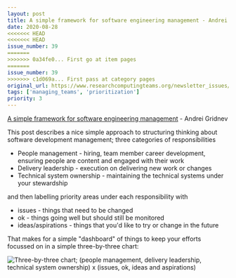 ```yaml
---
layout: post
title: A simple framework for software engineering management - Andrei Gridnev
date: 2020-08-28
<<<<<<< HEAD
<<<<<<< HEAD
issue_number: 39
=======
>>>>>>> 0a34fe0... First go at item pages
=======
issue_number: 39
>>>>>>> c1d069a... First pass at category pages
original_url: https://www.researchcomputingteams.org/newsletter_issues/0039
tags: ['managing_teams', 'prioritization']
priority: 3
---
```


<!-- markdownlint-disable MD033 -->
<!-- markdownlint-disable MD041 -->
<!-- markdownlint-disable MD049 -->

[A simple framework for software engineering management](https://medium.com/swlh/a-simple-framework-for-software-engineering-management-f70b216540f2) - Andrei Gridnev

This post describes a nice simple approach to structuring thinking about software development management; three categories of responsibilities

- People management - hiring, team member career development, ensuring people are content and engaged with their work
- Delivery leadership - execution on delivering new work or changes
- Technical system ownership - maintaining the technical systems under your stewardship

and then labelling priority areas under each responsibility with

- issues - things that need to be changed
- ok - things going well but should still be monitored
- ideas/aspirations - things that you'd like to try or change in the future

That makes for a simple "dashboard" of things to keep your efforts focussed on in a simple three-by-three chart:

![Three-by-three chart; (people management, delivery leadership, technical system ownership) x (issues, ok, ideas and aspirations)](https://miro.medium.com/max/1400/1*YceUObsLmwql1shdQEWSDQ.png)